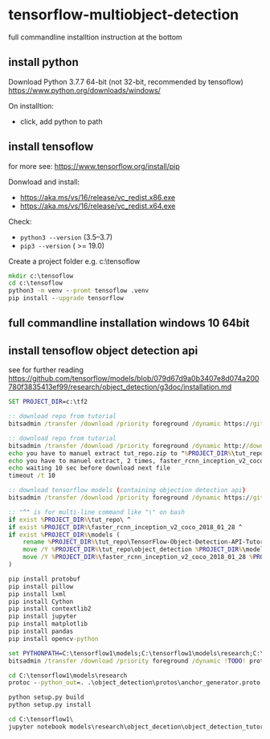 # tensorflow-multiobject-detection
full commandline installtion instruction at the bottom

## install python
Download Python 3.7.7 64-bit (not 32-bit, recommended by tensoflow)
https://www.python.org/downloads/windows/

On installtion:
 - click, add python to path


## install tensoflow
for more see: https://www.tensorflow.org/install/pip

Donwload and install:
- https://aka.ms/vs/16/release/vc_redist.x86.exe
- https://aka.ms/vs/16/release/vc_redist.x64.exe

Check:
 - `python3 --version` (3.5–3.7)
 - `pip3 --version` ( >= 19.0)


Create a project folder e.g. c:\tensoflow
```cmd
mkdir c:\tensoflow
cd c:\tensoflow
python3 -m venv --promt tensoflow .venv
pip install --upgrade tensorflow
```


## full commandline installation windows 10 64bit

## install tensoflow object detection api
see for further reading https://github.com/tensorflow/models/blob/079d67d9a0b3407e8d074a200780f3835413ef99/research/object_detection/g3doc/installation.md
```cmd
SET PROJECT_DIR=c:\tf2

:: download repo from tutorial
bitsadmin /transfer /download /priority foreground /dynamic https://github.com/EdjeElectronics/TensorFlow-Object-Detection-API-Tutorial-Train-Multiple-Objects-Windows-10/archive/master.zip "%PROJECT_DIR%\tut_repo.zip"

:: download repo from tutorial
bitsadmin /transfer /download /priority foreground /dynamic http://download.tensorflow.org/models/object_detection/faster_rcnn_inception_v2_coco_2018_01_28.tar.gz "%PROJECT_DIR%\faster_rcnn_inception_v2_coco_2018_01_28.tar.gz"
echo you have to manuel extract tut_repo.zip to "%PROJECT_DIR%\tut_repo"
echo you have to manuel extract, 2 times, faster_rcnn_inception_v2_coco_2018_01_28.tar.gz to "%PROJECT_DIR%\faster_rcnn_inception_v2_coco_2018_01_28"
echo waiting 10 sec before download next file
timeout /t 10

:: download tensorflow models (containing objection detection api)
bitsadmin /transfer /download /priority foreground /dynamic https://github.com/tensorflow/models/archive/079d67d9a0b3407e8d074a200780f3835413ef99.zip "%PROJECT_DIR%\models.zip"

:: "^" is for multi-line command like "\" on bash
if exist %PROJECT_DIR%\tut_repo\ ^
if exist %PROJECT_DIR%\faster_rcnn_inception_v2_coco_2018_01_28 ^
if exist %PROJECT_DIR%\models (
	rename %PROJECT_DIR%\tut_repo\TensorFlow-Object-Detection-API-Tutorial-Train-Multiple-Objects-Windows-10-master object_detection
	move /Y %PROJECT_DIR%\tut_repo\object_detection %PROJECT_DIR%\models\research\
	move /Y %PROJECT_DIR%\faster_rcnn_inception_v2_coco_2018_01_28 %PROJECT_DIR%\models\research\object_detection\faster_rcnn_inception_v2_coco_2018_01_28
)

pip install protobuf
pip install pillow
pip install lxml
pip install Cython
pip install contextlib2
pip install jupyter
pip install matplotlib
pip install pandas
pip install opencv-python

set PYTHONPATH=C:\tensorflow1\models;C:\tensorflow1\models\research;C:\tensorflow1\models\research\slim
bitsadmin /transfer /download /priority foreground /dynamic !TODO! protoc.exe to system32

cd C:\tensorflow1\models\research
protoc --python_out=. .\object_detection\protos\anchor_generator.proto .\object_detection\protos\argmax_matcher.proto .\object_detection\protos\bipartite_matcher.proto .\object_detection\protos\box_coder.proto .\object_detection\protos\box_predictor.proto .\object_detection\protos\eval.proto .\object_detection\protos\faster_rcnn.proto .\object_detection\protos\faster_rcnn_box_coder.proto .\object_detection\protos\grid_anchor_generator.proto .\object_detection\protos\hyperparams.proto .\object_detection\protos\image_resizer.proto .\object_detection\protos\input_reader.proto .\object_detection\protos\losses.proto .\object_detection\protos\matcher.proto .\object_detection\protos\mean_stddev_box_coder.proto .\object_detection\protos\model.proto .\object_detection\protos\optimizer.proto .\object_detection\protos\pipeline.proto .\object_detection\protos\post_processing.proto .\object_detection\protos\preprocessor.proto .\object_detection\protos\region_similarity_calculator.proto .\object_detection\protos\square_box_coder.proto .\object_detection\protos\ssd.proto .\object_detection\protos\ssd_anchor_generator.proto .\object_detection\protos\string_int_label_map.proto .\object_detection\protos\train.proto .\object_detection\protos\keypoint_box_coder.proto .\object_detection\protos\multiscale_anchor_generator.proto .\object_detection\protos\graph_rewriter.proto .\object_detection\protos\calibration.proto .\object_detection\protos\flexible_grid_anchor_generator.proto

python setup.py build
python setup.py install

cd C:\tensorflow1\
jupyter notebook models\research\object_decetion\object_detection_tutorial.ipynb
```
